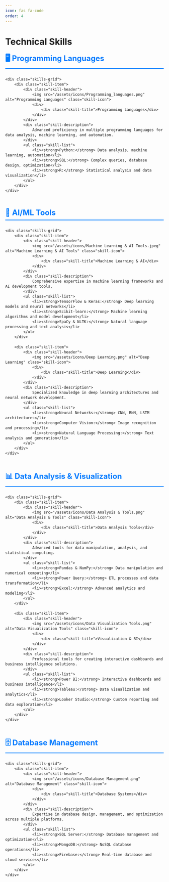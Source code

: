 ```yaml
---
icon: fas fa-code
order: 4
---
```


<style>
.skills-section {
    margin-bottom: 3rem;
}

.skills-title {
    font-size: 1.5rem;
    font-weight: bold;
    color: #007bff;
    margin-bottom: 1.5rem;
    border-bottom: 2px solid #007bff;
    padding-bottom: 0.5rem;
}

.skills-grid {
    display: grid;
    grid-template-columns: repeat(auto-fit, minmax(300px, 1fr));
    gap: 1.5rem;
    margin-bottom: 2rem;
}

.skill-item {
    background-color: #2d3748;
    border-radius: 8px;
    padding: 1.5rem;
    border-left: 4px solid #007bff;
    color: #e2e8f0;
    transition: transform 0.2s ease;
}

.skill-item:hover {
    transform: translateY(-2px);
}

.skill-header {
    display: flex;
    align-items: center;
    margin-bottom: 1rem;
}

.skill-icon {
    width: 60px;
    height: 60px;
    object-fit: contain;
    margin-right: 1rem;
    border-radius: 8px;
    background-color: #1a202c;
    padding: 8px;
}

.skill-title {
    font-size: 1.2rem;
    font-weight: bold;
    color: #f7fafc;
    margin-bottom: 0.5rem;
}

.skill-description {
    color: #cbd5e0;
    line-height: 1.6;
    font-size: 0.95rem;
}

.skill-list {
    list-style: none;
    padding: 0;
    margin-top: 1rem;
}

.skill-list li {
    color: #a0aec0;
    margin: 0.3rem 0;
    padding-left: 1rem;
    position: relative;
}

.skill-list li:before {
    content: "▸";
    color: #007bff;
    position: absolute;
    left: 0;
}

@media (max-width: 768px) {
    .skills-grid {
        grid-template-columns: 1fr;
        gap: 1rem;
    }
    
    .skill-item {
        padding: 1rem;
    }
    
    .skill-icon {
        width: 50px;
        height: 50px;
    }
    
    .skill-title {
        font-size: 1.1rem;
    }
}
</style>

# Technical Skills

<div class="skills-section">
    <div class="skills-title">🖥️ Programming Languages</div>
    
    <div class="skills-grid">
        <div class="skill-item">
            <div class="skill-header">
                <img src="/assets/icons/Programming_languages.png" alt="Programming Languages" class="skill-icon">
                <div>
                    <div class="skill-title">Programming Languages</div>
                </div>
            </div>
            <div class="skill-description">
                Advanced proficiency in multiple programming languages for data analysis, machine learning, and automation.
            </div>
            <ul class="skill-list">
                <li><strong>Python:</strong> Data analysis, machine learning, automation</li>
                <li><strong>SQL:</strong> Complex queries, database design, optimization</li>
                <li><strong>R:</strong> Statistical analysis and data visualization</li>
            </ul>
        </div>
    </div>
</div>

<div class="skills-section">
    <div class="skills-title">🤖 AI/ML Tools</div>
    
    <div class="skills-grid">
        <div class="skill-item">
            <div class="skill-header">
                <img src="/assets/icons/Machine Learning & AI Tools.jpeg" alt="Machine Learning & AI Tools" class="skill-icon">
                <div>
                    <div class="skill-title">Machine Learning & AI</div>
                </div>
            </div>
            <div class="skill-description">
                Comprehensive expertise in machine learning frameworks and AI development tools.
            </div>
            <ul class="skill-list">
                <li><strong>TensorFlow & Keras:</strong> Deep learning models and neural networks</li>
                <li><strong>Scikit-learn:</strong> Machine learning algorithms and model development</li>
                <li><strong>SpaCy & NLTK:</strong> Natural language processing and text analysis</li>
            </ul>
        </div>

        <div class="skill-item">
            <div class="skill-header">
                <img src="/assets/icons/Deep Learning.png" alt="Deep Learning" class="skill-icon">
                <div>
                    <div class="skill-title">Deep Learning</div>
                </div>
            </div>
            <div class="skill-description">
                Specialized knowledge in deep learning architectures and neural network development.
            </div>
            <ul class="skill-list">
                <li><strong>Neural Networks:</strong> CNN, RNN, LSTM architectures</li>
                <li><strong>Computer Vision:</strong> Image recognition and processing</li>
                <li><strong>Natural Language Processing:</strong> Text analysis and generation</li>
            </ul>
        </div>
    </div>
</div>

<div class="skills-section">
    <div class="skills-title">📊 Data Analysis & Visualization</div>
    
    <div class="skills-grid">
        <div class="skill-item">
            <div class="skill-header">
                <img src="/assets/icons/Data Analysis & Tools.png" alt="Data Analysis & Tools" class="skill-icon">
                <div>
                    <div class="skill-title">Data Analysis Tools</div>
                </div>
            </div>
            <div class="skill-description">
                Advanced tools for data manipulation, analysis, and statistical computing.
            </div>
            <ul class="skill-list">
                <li><strong>Pandas & NumPy:</strong> Data manipulation and numerical computing</li>
                <li><strong>Power Query:</strong> ETL processes and data transformation</li>
                <li><strong>Excel:</strong> Advanced analytics and modeling</li>
            </ul>
        </div>

        <div class="skill-item">
            <div class="skill-header">
                <img src="/assets/icons/Data Visualization Tools.png" alt="Data Visualization Tools" class="skill-icon">
                <div>
                    <div class="skill-title">Visualization & BI</div>
                </div>
            </div>
            <div class="skill-description">
                Professional tools for creating interactive dashboards and business intelligence solutions.
            </div>
            <ul class="skill-list">
                <li><strong>Power BI:</strong> Interactive dashboards and business intelligence</li>
                <li><strong>Tableau:</strong> Data visualization and analytics</li>
                <li><strong>Looker Studio:</strong> Custom reporting and data exploration</li>
            </ul>
        </div>
    </div>
</div>

<div class="skills-section">
    <div class="skills-title">🗄️ Database Management</div>
    
    <div class="skills-grid">
        <div class="skill-item">
            <div class="skill-header">
                <img src="/assets/icons/Database Management.png" alt="Database Management" class="skill-icon">
                <div>
                    <div class="skill-title">Database Systems</div>
                </div>
            </div>
            <div class="skill-description">
                Expertise in database design, management, and optimization across multiple platforms.
            </div>
            <ul class="skill-list">
                <li><strong>SQL Server:</strong> Database management and optimization</li>
                <li><strong>MongoDB:</strong> NoSQL database operations</li>
                <li><strong>Firebase:</strong> Real-time database and cloud services</li>
            </ul>
        </div>
    </div>
</div> 